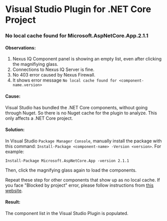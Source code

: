 # Visual Studio Plugin for .NET Core Project

### No local cache found for Microsoft.AspNetCore.App.2.1.1

#### Observations:
1. Nexus IQ Component panel is showing an empty list, even after clicking the magnifiying glass.
2. Connections to Nexus IQ Server is fine.
3. No 403 error caused by Nexus Firewall.
3. It shows error message `No local cache found for <component-name.version>`

#### Cause:
Visual Studio has bundled the .NET Core components, without going through Nuget. So there is no Nuget cache for the plugin to analyze. This only affects a .NET Core project.

#### Solution:
In Visual Studio `Package Manager Console`, manually install the package with this command: `Install-Package <component-name> -Version <version>`. For example:

```
Install-Package Microsoft.AspNetCore.App -version 2.1.1
```
Then, click the magnifying glass again to load the components. 

Repeat these step for other components that show up as no local cache. If you face "Blocked by project" error, please follow instructions from [this website](https://newbedev.com/microsoft-aspnetcore-app-2-1-1-upgrade-blocked-by-project).

#### Result:
The component list in the Visual Studio Plugin is populated.

